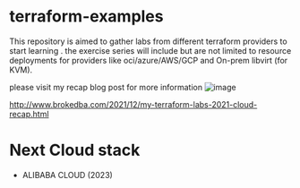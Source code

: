 # terraform-examples
This repository is aimed to gather labs from different terraform providers to start learning . the exercise series will include but are not limited to resource deployments for providers like oci/azure/AWS/GCP and On-prem libvirt (for KVM).

please visit my recap blog post for more information
![image](https://user-images.githubusercontent.com/29458929/212416485-3e01664e-b8d7-42e0-923c-8bb48575e83d.png)

http://www.brokedba.com/2021/12/my-terraform-labs-2021-cloud-recap.html

# Next Cloud stack
- ALIBABA CLOUD (2023)
